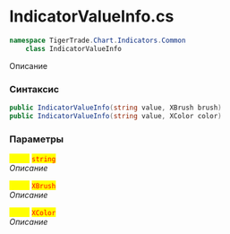 
# IndicatorValueInfo.cs
```csharp
namespace TigerTrade.Chart.Indicators.Common  
    class IndicatorValueInfo
```

Описание

### Синтаксис
```csharp
public IndicatorValueInfo(string value, XBrush brush)
public IndicatorValueInfo(string value, XColor color)
```

### Параметры  
<mark style="color:yellow;">**`value`**</mark> <mark style="color:red;">`string`</mark>  
 *Описание*  
  
<mark style="color:yellow;">**`brush`**</mark> <mark style="color:red;">`XBrush`</mark>  
 *Описание*  
  
<mark style="color:yellow;">**`color`**</mark> <mark style="color:red;">`XColor`</mark>  
 *Описание*  
  

                    
                    